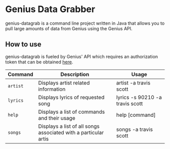<h1>Genius Data Grabber</h1>

genius-datagrab is a command line project written in Java that allows you to pull large amounts of data from Genius using the Genius API.

<h2>How to use</h2>

genius-datagrab is fueled by Genius' API which requires an authorization token that can be obtained [here](http://genius.com/api-clients).

| Command | Description | Usage
| --- | --- | ---
| `artist` | Displays artist related information | artist -a travis scott 
| `lyrics` | Displays lyrics of requested song | lyrics -s 90210 -a travis scott 
| `help` | Displays a list of commands and their usage | help [command] 
| `songs` | Displays a list of all songs associated with a particular artis| songs -a travis scott
